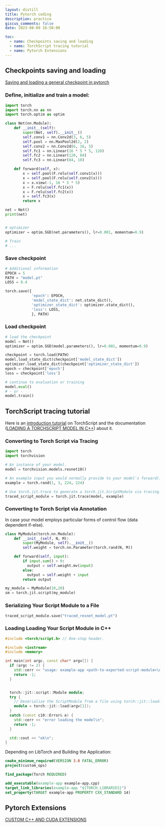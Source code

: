 ```yaml
---
layout: distill
title: Pytorch coding
description: practice
giscus_comments: false
date: 2023-08-09 16:50:00

toc:
  - name: Checkpoints saving and loading
  - name: TorchScript tracing tutorial
  - name: Pytorch Extensions
---
```


## Checkpoints saving and loading

<a href="https://pytorch.org/tutorials/recipes/recipes/saving_and_loading_a_general_checkpoint.html">Saving and loading a general checkpoint in pytorch</a>

### Define, initialize and train a model:

```python
import torch
import torch.nn as nn
import torch.optim as optim

class Net(nn.Module):
    def __init__(self):
        super(Net, self).__init__()
        self.conv1 = nn.Conv2d(3, 6, 5)
        self.pool = nn.MaxPool2d(2, 2)
        self.conv2 = nn.Conv2d(6, 16, 5)
        self.fc1 = nn.Linear(16 * 5 * 5, 120)
        self.fc2 = nn.Linear(120, 84)
        self.fc3 = nn.Linear(84, 10)

    def forward(self, x):
        x = self.pool(F.relu(self.conv1(x)))
        x = self.pool(F.relu(self.conv2(x)))
        x = x.view(-1, 16 * 5 * 5)
        x = F.relu(self.fc1(x))
        x = F.relu(self.fc2(x))
        x = self.fc3(x)
        return x

net = Net()
print(net)


# optimizer
optimizer = optim.SGD(net.parameters(), lr=0.001, momentum=0.9)

# Train
# ...

```

### Save checkpoint

```python
# Additional information
EPOCH = 5
PATH = "model.pt"
LOSS = 0.4

torch.save({
            'epoch': EPOCH,
            'model_state_dict': net.state_dict(),
            'optimizer_state_dict': optimizer.state_dict(),
            'loss': LOSS,
            }, PATH)
```

### Load checkpoint

```python
# load the checkpoint
model = Net()
optimizer = optim.SGD(model.parameters(), lr=0.001, momentum=0.9)

checkpoint = torch.load(PATH)
model.load_state_dict(checkpoint['model_state_dict'])
optimizer.load_state_dict(checkpoint['optimizer_state_dict'])
epoch = checkpoint['epoch']
loss = checkpoint['loss']

# continue to evaluation or training
model.eval()
# - or -
model.train()
```

## TorchScript tracing tutorial
Here is an <a href="https://pytorch.org/tutorials/beginner/Intro_to_TorchScript_tutorial.html">introduction tutorial</a> on TorchScript and the documentation (<a href="https://pytorch.org/tutorials/advanced/cpp_export.html">LOADING A TORCHSCRIPT MODEL IN C++</a>) about it.

### Converting to Torch Script via Tracing
```python
import torch
import torchvision

# An instance of your model.
model = torchvision.models.resnet18()

# An example input you would normally provide to your model's forward() method.
example = torch.rand(1, 3, 224, 224)

# Use torch.jit.trace to generate a torch.jit.ScriptModule via tracing.
traced_script_module = torch.jit.trace(model, example)
```

### Converting to Torch Script via Annotation
In case your model employs particular forms of control flow (data dependent if-else).

```python
class MyModule(torch.nn.Module):
    def __init__(self, N, M):
        super(MyModule, self).__init__()
        self.weight = torch.nn.Parameter(torch.rand(N, M))

    def forward(self, input):
        if input.sum() > 0:
          output = self.weight.mv(input)
        else:
          output = self.weight + input
        return output

my_module = MyModule(10,20)
sm = torch.jit.script(my_module)
```

### Serializing Your Script Module to a File

```python
traced_script_module.save("traced_resnet_model.pt")
```


### Loading Loading Your Script Module in C++

```cpp
#include <torch/script.h> // One-stop header.

#include <iostream>
#include <memory>

int main(int argc, const char* argv[]) {
  if (argc != 2) {
    std::cerr << "usage: example-app <path-to-exported-script-module>\n";
    return -1;
  }


  torch::jit::script::Module module;
  try {
    // Deserialize the ScriptModule from a file using torch::jit::load().
    module = torch::jit::load(argv[1]);
  }
  catch (const c10::Error& e) {
    std::cerr << "error loading the model\n";
    return -1;
  }

  std::cout << "ok\n";
}
```

Depending on LibTorch and Building the Application:
```cmake
cmake_minimum_required(VERSION 3.0 FATAL_ERROR)
project(custom_ops)

find_package(Torch REQUIRED)

add_executable(example-app example-app.cpp)
target_link_libraries(example-app "${TORCH_LIBRARIES}")
set_property(TARGET example-app PROPERTY CXX_STANDARD 14)
```

## Pytorch Extensions

<a href="https://pytorch.org/tutorials/advanced/cpp_extension.html">CUSTOM C++ AND CUDA EXTENSIONS</a>

